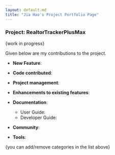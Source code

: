 ```yaml
---
layout: default.md
title: "Jia Hao's Project Portfolio Page"
---
```


### Project: RealtorTrackerPlusMax

{work in progress}

Given below are my contributions to the project.

* **New Feature**: 

* **Code contributed**: 

* **Project management**:

* **Enhancements to existing features**:

* **Documentation**:
    * User Guide:
    * Developer Guide:

* **Community**:

* **Tools**:

{you can add/remove categories in the list above}
